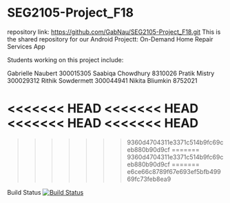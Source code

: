 # SEG2105-Project_F18
repository link: https://github.com/GabNau/SEG2105-Project_F18.git
This is the shared repository for our Android Projectt: On-Demand Home Repair Services App

Students working on this project include:

Gabrielle Naubert 300015305
Saabiqa Chowdhury 8310026
Pratik Mistry 300029312
Rithik Sowdermett 300044941
Nikita Bliumkin 8752021

<<<<<<< HEAD
<<<<<<< HEAD
<<<<<<< HEAD
<<<<<<< HEAD
=======
>>>>>>> 9360d4704311e3371c514b9fc69ceb880b90d9cf
=======
>>>>>>> 9360d4704311e3371c514b9fc69ceb880b90d9cf
=======
>>>>>>> e6ce66c8789f67e693ef5bfb49969fc73feb8ea9

Build Status
[![Build
Status](https://circleci.com/gh/pratikmistry-99/workflows/SEG2105-Project_F18/tree/master)](https://circleci.com/gh/pratikmistry-99/workflows/SEG2105-Project_F18)



